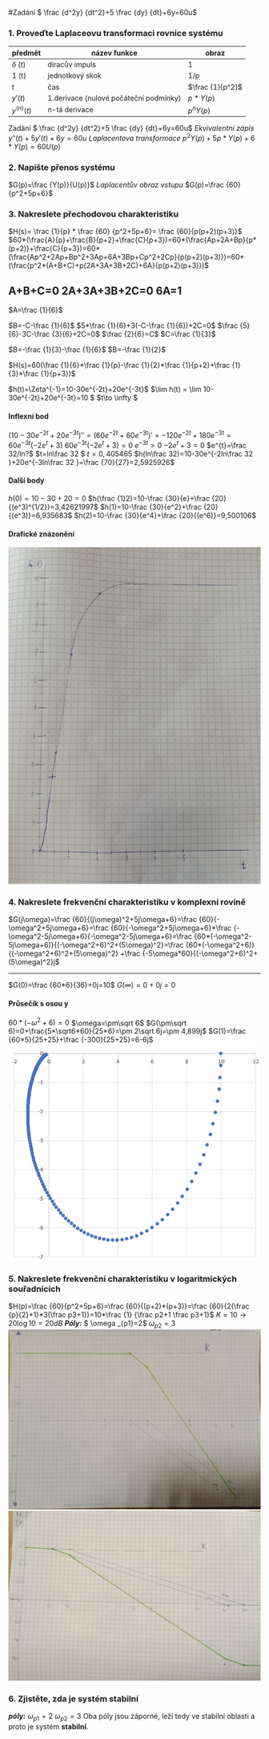 #Zadání
$ \frac {d^2y} {dt^2}+5 \frac {dy} {dt}+6y=60u$
### 1. Proveďte Laplaceovu transformaci rovnice systému

předmět|název funkce|obraz|
|-|-|-|
$\delta$ (t) |diracův impuls |1|
1 (t) |jednotkový skok|1/p| 
t|čas|$\frac {1}{p^2}$
$y'(t)$|1.derivace (nulové počáteční podmínky)|$p*Y(p)$
$y^{(n)}(t)$|n-tá derivace|$p^nY(p)$
Zadání
$ \frac {d^2y} {dt^2}+5 \frac {dy} {dt}+6y=60u$
*Ekvivalentní zápis*
$y''(t)+5y'(t)+6y=60u$
*Laplacentova transformace*
$p^2Y(p)+5p*Y(p)+6*Y(p)=60U(p)$


### 2. Napište přenos systému
$G(p)=\frac {Y(p)}{U(p)}$
*Laplacentův obraz vstupu*
$G(p)=\frac {60}{p^2+5p+6}$
### 3. Nakreslete přechodovou charakteristiku
$H(s)= \frac {1}{p} *  \frac {60} {p^2+5p+6}= \frac {60}{p(p+2)(p+3)}$
$60*(\frac{A}{p}+\frac{B}{p+2}+\frac{C}{p+3})=60*(\frac{Ap+2A+Bp}{p*(p+2)}+\frac{C}{p+3})=60*(\frac{Ap^2+2Ap+Bp^2+3Ap+6A+3Bp+Cp^2+2Cp}{p(p+2)(p+3)})=60*(\frac{p^2*(A+B+C)+p(2A+3A+3B+2C)+6A}{p(p+2)(p+3)})$

A+B+C=0
2A+3A+3B+2C=0
6A=1
-
$A=\frac {1}{6}$

$B=-C-\frac {1}{6}$
$5*\frac {1}{6}+3(-C-\frac {1}{6})+2C=0$
$\frac {5}{6}-3C-\frac {3}{6}+2C=0$
$\frac {2}{6}=C$
$C=\frac {1}{3}$

$B=-\frac {1}{3}-\frac {1}{6}$
$B=-\frac {1}{2}$

$H(s)=60(\frac {1}{6}*\frac {1}{p}-\frac {1}{2}*\frac {1}{p+2}+\frac {1}{3}*\frac {1}{p+3})$

$h(t)=\Zeta^{-1}=10-30e^{-2t}+20e^{-3t}$
$\lim h(t) = \lim 10-30e^{-2t}+20e^{-3t}=10 $
$t\to \infty $
#### Inflexní bod
$(10-30e^{-2t}+20e^{-3t})''=(60e^{-2t}+60e^{-3t})'=-120e^{-2t}+180e^{-3t}=60e^{-3t}(-2e^{t}+3)$
$60e^{-3t}(-2e^{t}+3)=0$
$e^{-3t}>0$
$-2e^{t}+3=0$
$e^{t}=\frac 32/ln?$
$t=ln\frac 32 $
$t=0,405465$
$h(ln\frac 32)=10-30e^{-2ln\frac 32 }+20e^{-3ln\frac 32 }=\frac {70}{27}=2,5925926$
#### Další body
$h(0)=10-30+20=0$
$h(\frac {1}2)=10-\frac {30}{e}+\frac {20}{(e^3)^{1/2}}=3,42621997$
$h(1)=10-\frac {30}{e^2}+\frac {20}{(e^3)}=6,935683$
$h(2)=10-\frac {30}{e^4}+\frac {20}{(e^6)}=9,500106$
#### Drafické znázonění
![Impuls](./ImpulsFuncion.JPG)
### 4. Nakreslete frekvenční charakteristiku v komplexní rovině
 $G(j\omega)=\frac {60}{(j\omega)^2+5j\omega+6}=\frac {60}{-\omega^2+5j\omega+6}=\frac {60}{-\omega^2+5j\omega+6}*\frac {-\omega^2-5j\omega+6}{-\omega^2-5j\omega+6}=\frac {60*(-\omega^2-5j\omega+6)}{(-\omega^2+6)^2+(5\omega)^2}=\frac {60*(-\omega^2+6)}{(-\omega^2+6)^2+(5\omega)^2} +\frac {-5\omega*60}{(-\omega^2+6)^2+(5\omega)^2}j$
 
 -----

 $G(0)=\frac {60*6}{36}+0j=10$
 $G(\infty)=0+0j=0$
 #### Průsečík s osou y
 $60*(-\omega^2+6)=0$
 $\omega=\pm\sqrt 6$
 $G(\pm\sqrt 6)=0+\frac{5*\sqrt6*60}{25*6}=\pm 2\sqrt 6j=\pm 4,899j$
 $G(1)=\frac {60*5}{25+25}+\frac {-300}{25+25}=6-6j$
 ![Frekvence](./FrequencyFuncion.JPG)
 ### 5. Nakreslete frekvenční charakteristiku v logaritmických souřadnicích
$H(p)=\frac {60}{p^2+5p+6}=\frac {60}{(p+2)*(p+3)}=\frac {60}{2(\frac {p}{2}+1)*3(\frac p3+1)}=10*\frac {1} {\frac p2+1 \frac p3+1}$
$K=10\to20\log 10= 20 dB$
***Póly:***
$
 \omega _{p1}=2$
$\omega _{p2}=3$
![Frekvence](./FrekvenceLog.JPG)
![Frek](./frekvenceLog2.JPG)
### 6. Zjistěte, zda je systém stabilní
***póly:***
$\omega _{p1}=2$
$\omega _{p2}=3$
Oba póly jsou záporné, leží tedy ve stabilní oblasti a proto je systém **stabilní**.
